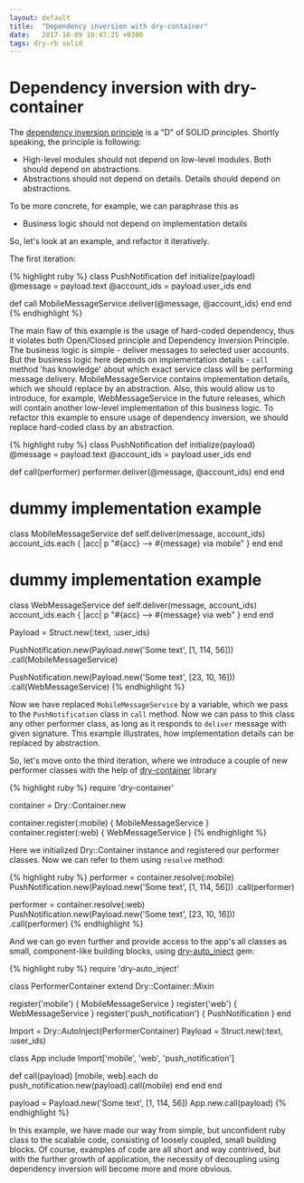 ```yaml
---
layout: default
title:  "Dependency inversion with dry-container"
date:   2017-10-09 10:47:25 +0300
tags: dry-rb solid
---
```


# Dependency inversion with dry-container

The [dependency inversion principle][wiki] is a "D" of SOLID principles. Shortly speaking, the principle is following:

* High-level modules should not depend on low-level modules. Both should depend on abstractions.
* Abstractions should not depend on details. Details should depend on abstractions.

To be more concrete, for example, we can paraphrase this as

* Business logic should not depend on implementation details

So, let's look at an example, and refactor it iteratively.

The first iteration:

{% highlight ruby %}
class PushNotification
  def initialize(payload)
    @message = payload.text
    @account_ids = payload.user_ids
  end

  def call
    MobileMessageService.deliver(@message, @account_ids)
  end
end
{% endhighlight %}

The main flaw of this example is the usage of hard-coded dependency, thus it violates both Open/Closed principle and Dependency Inversion Principle.
The business logic is simple - deliver messages to selected user accounts. But the business logic here depends on implementation details -
`call` method 'has knowledge' about which exact service class will be performing message delivery. MobileMessageService contains implementation
details, which we should replace by an abstraction. Also, this would allow us to introduce, for example, WebMessageService in the future releases,
which will contain another low-level implementation of this business logic. To refactor this example
to ensure usage of dependency inversion, we should replace hard-coded class by an abstraction.

{% highlight ruby %}
class PushNotification
  def initialize(payload)
    @message = payload.text
    @account_ids = payload.user_ids
  end

  def call(performer)
    performer.deliver(@message, @account_ids)
  end
end

# dummy implementation example
class MobileMessageService
  def self.deliver(message, account_ids)
    account_ids.each { |acc| p "#{acc} --> #{message} via mobile" }
  end
end

# dummy implementation example
class WebMessageService
  def self.deliver(message, account_ids)
    account_ids.each { |acc| p "#{acc} --> #{message} via web" }
  end
end

Payload = Struct.new(:text, :user_ids)

PushNotification.new(Payload.new('Some text', [1, 114, 56]))
                .call(MobileMessageService)

PushNotification.new(Payload.new('Some text', [23, 10, 16]))
                .call(WebMessageService)
{% endhighlight %}

Now we have replaced `MobileMessageService` by a variable, which we pass to the `PushNotification` class in `call`
method. Now we can pass to this class any other performer class, as long as it responds to `deliver` message with given signature.
This example illustrates, how implementation details can be replaced by abstraction.

So, let's move onto the third iteration, where we introduce a couple of new performer classes with the help of [dry-container][dry-container]
library

{% highlight ruby %}
require 'dry-container'

container = Dry::Container.new

container.register(:mobile) { MobileMessageService }
container.register(:web) { WebMessageService }
{% endhighlight %}

Here we initialized Dry::Container instance and registered our performer classes. Now we can refer to them using `resolve` method:

{% highlight ruby %}
performer = container.resolve(:mobile)
PushNotification.new(Payload.new('Some text', [1, 114, 56]))
                .call(performer)

performer = container.resolve(:web)
PushNotification.new(Payload.new('Some text', [23, 10, 16]))
                .call(performer)
{% endhighlight %}

And we can go even further and provide access to the app's all classes as small, component-like building blocks, using [dry-auto_inject][dry-auto_inject] gem:

{% highlight ruby %}
require 'dry-auto_inject'

class PerformerContainer
  extend Dry::Container::Mixin

  register('mobile') { MobileMessageService }
  register('web') { WebMessageService }
  register('push_notification') { PushNotification }
end

Import = Dry::AutoInject(PerformerContainer)
Payload = Struct.new(:text, :user_ids)

class App
  include Import['mobile', 'web', 'push_notification']

  def call(payload)
    [mobile, web].each do
      push_notification.new(payload).call(mobile)
    end
  end
end

payload = Payload.new('Some text', [1, 114, 56])
App.new.call(payload)
{% endhighlight %}

In this example, we have made our way from simple, but unconfident ruby class to the scalable code, consisting of loosely coupled, small building blocks. Of course, examples of code are all short and way contrived, but with the further growth of application, the necessity of decoupling using dependency inversion will become more and more obvious.

[dry-container]: http://dry-rb.org/gems/dry-container/
[dry-auto_inject]: http://dry-rb.org/gems/dry-auto_inject
[wiki]: https://en.wikipedia.org/wiki/Dependency_inversion_principle
